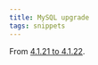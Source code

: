 ```yaml
---
title: MySQL upgrade
tags: snippets
---
```


From [4.1.21 to 4.1.22](http://www.wincent.com/wiki/Upgrading_from_MySQL_4.1.21_to_4.1.22_on_Red_Hat_Enterprise_Linux).
